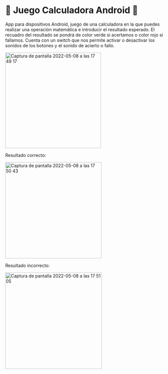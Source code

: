 # 📱 Juego Calculadora Android 👾

App para dispositivos Android, juego de una calculadora en la que puedes realizar una operación matemática e introducir el resultado esperado.
El recuadro del resultado se pondrá de color verde si acertamos o color rojo si fallamos.
Cuenta con un switch que nos permite activar o desactivar los sonidos de los botones y el sonido de acierto o fallo.

<img width="304" alt="Captura de pantalla 2022-05-08 a las 17 49 17" src="https://user-images.githubusercontent.com/95143980/167304566-adfe59a1-0d62-45bb-8196-107505181fad.png">

Resultado correcto:

<img width="306" alt="Captura de pantalla 2022-05-08 a las 17 50 43" src="https://user-images.githubusercontent.com/95143980/167304582-0df2d277-1954-457e-85e1-b7eae6eb282c.png">

Resultado incorrecto:

<img width="307" alt="Captura de pantalla 2022-05-08 a las 17 51 05" src="https://user-images.githubusercontent.com/95143980/167304593-e78bbd24-5227-4d12-b63e-7ba196b13c8f.png">
